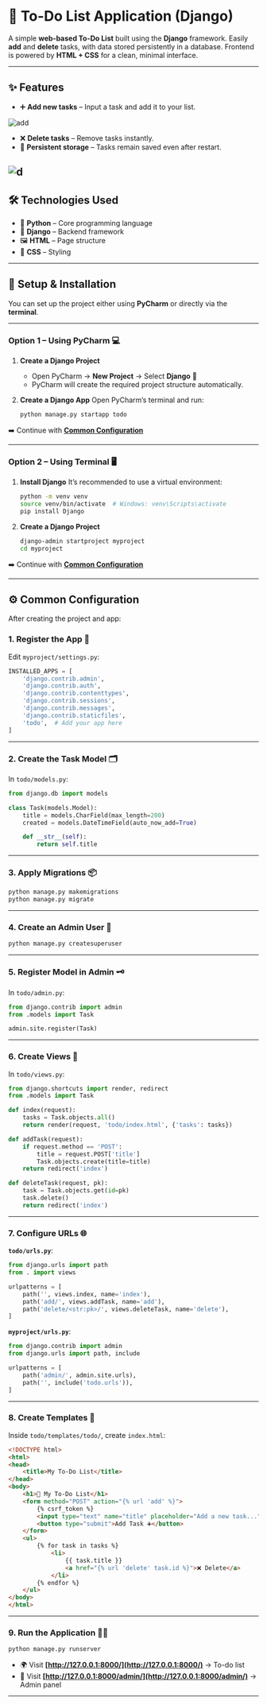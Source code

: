 # 📝 **To-Do List Application (Django)**

A simple **web-based To-Do List** built using the **Django** framework.
Easily **add** and **delete** tasks, with data stored persistently in a database.
Frontend is powered by **HTML + CSS** for a clean, minimal interface.

---

## ✨ **Features**

* ➕ **Add new tasks** – Input a task and add it to your list.  

![add](Data/add.png)   

* ❌ **Delete tasks** – Remove tasks instantly.
* 💾 **Persistent storage** – Tasks remain saved even after restart.
  
![d](Data/delete.png)
---

## 🛠 **Technologies Used**

* 🐍 **Python** – Core programming language
* 🎯 **Django** – Backend framework
* 🖼 **HTML** – Page structure
* 🎨 **CSS** – Styling

---

## 🚀 **Setup & Installation**

You can set up the project either using **PyCharm** or directly via the **terminal**.

---

### **Option 1 – Using PyCharm** 💻

1. **Create a Django Project**

   * Open PyCharm → **New Project** → Select **Django** 🐍
   * PyCharm will create the required project structure automatically.

2. **Create a Django App**
   Open PyCharm’s terminal and run:

   ```bash
   python manage.py startapp todo
   ```

➡️ Continue with **[Common Configuration](#common-configuration)**

---

### **Option 2 – Using Terminal** 🖥

1. **Install Django**
   It’s recommended to use a virtual environment:

   ```bash
   python -m venv venv
   source venv/bin/activate  # Windows: venv\Scripts\activate
   pip install Django
   ```

2. **Create a Django Project**

   ```bash
   django-admin startproject myproject
   cd myproject
   ```

➡️ Continue with **[Common Configuration](#common-configuration)**

---

## ⚙ **Common Configuration**

After creating the project and app:

### **1. Register the App** 📌

Edit `myproject/settings.py`:

```python
INSTALLED_APPS = [
    'django.contrib.admin',
    'django.contrib.auth',
    'django.contrib.contenttypes',
    'django.contrib.sessions',
    'django.contrib.messages',
    'django.contrib.staticfiles',
    'todo',  # Add your app here
]
```

---

### **2. Create the Task Model** 🗂

In `todo/models.py`:

```python
from django.db import models

class Task(models.Model):
    title = models.CharField(max_length=200)
    created = models.DateTimeField(auto_now_add=True)

    def __str__(self):
        return self.title
```

---

### **3. Apply Migrations** 📦

```bash
python manage.py makemigrations
python manage.py migrate
```

---

### **4. Create an Admin User** 🔑

```bash
python manage.py createsuperuser
```

---

### **5. Register Model in Admin** 🗝

In `todo/admin.py`:

```python
from django.contrib import admin
from .models import Task

admin.site.register(Task)
```

---

### **6. Create Views** 👀

In `todo/views.py`:

```python
from django.shortcuts import render, redirect
from .models import Task

def index(request):
    tasks = Task.objects.all()
    return render(request, 'todo/index.html', {'tasks': tasks})

def addTask(request):
    if request.method == 'POST':
        title = request.POST['title']
        Task.objects.create(title=title)
    return redirect('index')

def deleteTask(request, pk):
    task = Task.objects.get(id=pk)
    task.delete()
    return redirect('index')
```

---

### **7. Configure URLs** 🌐

**`todo/urls.py`**:

```python
from django.urls import path
from . import views

urlpatterns = [
    path('', views.index, name='index'),
    path('add/', views.addTask, name='add'),
    path('delete/<str:pk>/', views.deleteTask, name='delete'),
]
```

**`myproject/urls.py`**:

```python
from django.contrib import admin
from django.urls import path, include

urlpatterns = [
    path('admin/', admin.site.urls),
    path('', include('todo.urls')),
]
```

---

### **8. Create Templates** 🎨

Inside `todo/templates/todo/`, create `index.html`:

```html
<!DOCTYPE html>
<html>
<head>
    <title>My To-Do List</title>
</head>
<body>
    <h1>📝 My To-Do List</h1>
    <form method="POST" action="{% url 'add' %}">
        {% csrf_token %}
        <input type="text" name="title" placeholder="Add a new task...">
        <button type="submit">Add Task ➕</button>
    </form>
    <ul>
        {% for task in tasks %}
            <li>
                {{ task.title }}
                <a href="{% url 'delete' task.id %}">❌ Delete</a>
            </li>
        {% endfor %}
    </ul>
</body>
</html>
```

---

### **9. Run the Application** 🏃‍♂️

```bash
python manage.py runserver
```

* 🌍 Visit **[http://127.0.0.1:8000/](http://127.0.0.1:8000/)** → To-do list
* 🔐 Visit **[http://127.0.0.1:8000/admin/](http://127.0.0.1:8000/admin/)** → Admin panel

---